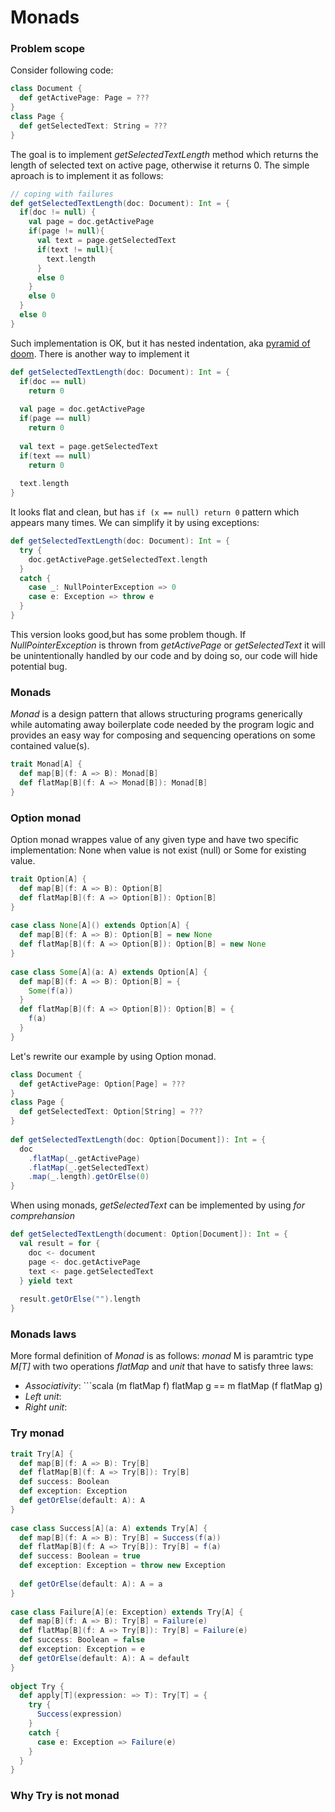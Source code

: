 # Monads

### Problem scope
Consider following code:

```scala
class Document {
  def getActivePage: Page = ???
}
class Page {
  def getSelectedText: String = ???
}
```
The goal is to implement _getSelectedTextLength_ method which returns the length of selected text on active page, otherwise it returns 0. The simple aproach is to implement it as follows:

```scala
// coping with failures
def getSelectedTextLength(doc: Document): Int = {
  if(doc != null) {
    val page = doc.getActivePage
    if(page != null){
      val text = page.getSelectedText
      if(text != null){
        text.length
      }
      else 0
    }
    else 0
  }
  else 0
}
```
Such implementation is OK, but it has nested indentation, aka [pyramid of doom](https://en.wikipedia.org/wiki/Pyramid_of_doom_(programming)). There is another way to implement it
```scala
def getSelectedTextLength(doc: Document): Int = {
  if(doc == null)
    return 0
 
  val page = doc.getActivePage
  if(page == null)
    return 0
 
  val text = page.getSelectedText
  if(text == null)
    return 0
 
  text.length
}
```
It looks flat and clean, but has ```if (x == null) return 0``` pattern which appears many times. We can simplify it by using exceptions:
```scala
def getSelectedTextLength(doc: Document): Int = {
  try {
    doc.getActivePage.getSelectedText.length
  }
  catch {
    case _: NullPointerException => 0
    case e: Exception => throw e
  }
}
```
This version looks good,but has some problem though. If _NullPointerException_ is thrown from _getActivePage_ or _getSelectedText_ it will be unintentionally handled by our code and by doing so, our code will hide potential bug.

### Monads
_Monad_ is a design pattern that allows structuring programs generically while automating away boilerplate code needed by the program logic and provides an easy way for composing and sequencing operations on some contained value(s).

```scala
trait Monad[A] {
  def map[B](f: A => B): Monad[B]
  def flatMap[B](f: A => Monad[B]): Monad[B]
}
```

### Option monad
Option monad wrappes value of any given type and have two specific implementation: None when value is not exist (null) or Some for existing value.

```scala
trait Option[A] {
  def map[B](f: A => B): Option[B]
  def flatMap[B](f: A => Option[B]): Option[B]
}
 
case class None[A]() extends Option[A] {
  def map[B](f: A => B): Option[B] = new None
  def flatMap[B](f: A => Option[B]): Option[B] = new None
}
 
case class Some[A](a: A) extends Option[A] {
  def map[B](f: A => B): Option[B] = {
    Some(f(a))
  }
  def flatMap[B](f: A => Option[B]): Option[B] = {
    f(a)
  }
}
```
Let's rewrite our example by using Option monad.
```scala
class Document {
  def getActivePage: Option[Page] = ???
}
class Page {
  def getSelectedText: Option[String] = ???
}
 
def getSelectedTextLength(doc: Option[Document]): Int = {
  doc
    .flatMap(_.getActivePage)
    .flatMap(_.getSelectedText)
    .map(_.length).getOrElse(0)
}
```
When using monads, _getSelectedText_ can be implemented by using _for comprehansion_
```scala
def getSelectedTextLength(document: Option[Document]): Int = {
  val result = for {
    doc <- document
    page <- doc.getActivePage
    text <- page.getSelectedText
  } yield text
 
  result.getOrElse("").length
}
```

### Monads laws
More formal definition of _Monad_ is as follows: _monad_ M is paramtric type _M[T]_ with two operations _flatMap_ and _unit_
that have to satisfy three laws:
* _Associativity_: ```scala (m flatMap f) flatMap g == m flatMap (f flatMap g)
* _Left unit_:
* _Right unit_:



### Try monad
```scala
trait Try[A] {
  def map[B](f: A => B): Try[B]
  def flatMap[B](f: A => Try[B]): Try[B]
  def success: Boolean
  def exception: Exception
  def getOrElse(default: A): A
}
 
case class Success[A](a: A) extends Try[A] {
  def map[B](f: A => B): Try[B] = Success(f(a))
  def flatMap[B](f: A => Try[B]): Try[B] = f(a)
  def success: Boolean = true
  def exception: Exception = throw new Exception
 
  def getOrElse(default: A): A = a
}
 
case class Failure[A](e: Exception) extends Try[A] {
  def map[B](f: A => B): Try[B] = Failure(e)
  def flatMap[B](f: A => Try[B]): Try[B] = Failure(e)
  def success: Boolean = false
  def exception: Exception = e
  def getOrElse(default: A): A = default
}
 
object Try {
  def apply[T](expression: => T): Try[T] = {
    try {
      Success(expression)
    }
    catch {
      case e: Exception => Failure(e)
    }
  }
}
```

### Why Try is not monad
